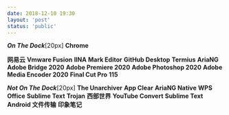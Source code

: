 ```yaml
---
date: 2018-12-10 19:30
layout: 'post'
status: 'public'
---
```


***On The Dock***[20px]
**Chrome**

**网易云**
**Vmware Fusion**
**IINA**
**Mark Editor**
**GitHub Desktop**
**Termius**
**AriaNG**
**Adobe Bridge 2020**
**Adobe Premiere 2020**
**Adobe Photoshop 2020**
**Adobe Media Encoder 2020**
**Final Cut Pro**
**115**

***Not On The Dock***[20px]
**The Unarchiver**
**App Clear**
**AriaNG Native**
**WPS Office**
**Sublime Text**
**Trojan**
**西部世界**
**YouTube Convert**
**Sublime Text**
**Android 文件传输**
**印象笔记**
